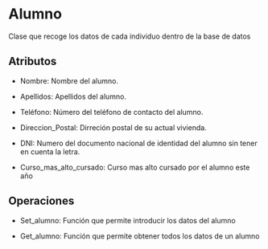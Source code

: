 # Alumno

Clase que recoge los datos de cada individuo dentro de la base de datos

## Atributos


* Nombre: Nombre del alumno.

* Apellidos: Apellidos del alumno.

* Teléfono: Número del teléfono de contacto del alumno.

* Direccion_Postal: Dirreción postal de su actual vivienda.

* DNI: Numero del documento nacional de identidad del alumno sin tener en cuenta la letra.

* Curso_mas_alto_cursado: Curso mas alto cursado por el alumno este año

## Operaciones

* Set_alumno: Función que permite introducir los datos del alumno

* Get_alumno: Función que permite obtener todos los datos de un alumno
